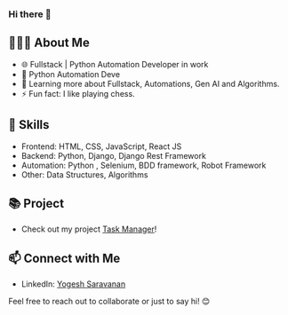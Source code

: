 ### Hi there 👋

## 👨🏻‍💻 About Me
- 🌐 Fullstack | Python Automation Developer in work
- 💼 Python Automation Deve
- 🌱 Learning more about Fullstack, Automations, Gen AI and Algorithms.
- ⚡️ Fun fact: I like playing chess.

## 🚀 Skills
- Frontend: HTML, CSS, JavaScript, React JS
- Backend: Python, Django, Django Rest Framework
- Automation: Python , Selenium, BDD framework, Robot Framework 
- Other: Data Structures, Algorithms

## 📚 Project
- Check out my project [Task Manager](https://web-production-8138.up.railway.app/)!

## 📫 Connect with Me
- LinkedIn: [Yogesh Saravanan](https://www.linkedin.com/in/yogeshwaran-saravanan-71874217b/)

Feel free to reach out to collaborate or just to say hi! 😊
